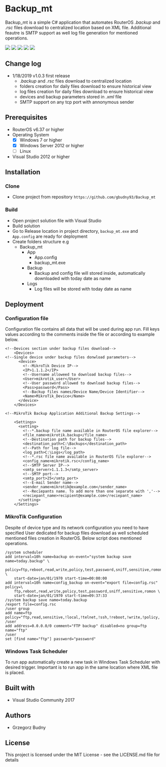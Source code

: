 # Backup_mt
Backup_mt is a simple C# application that automates RouterOS *.backup* and *.rsc* files download to centralized location based 
on XML file. Additional feautre is SMTP support as well log file generation for mentioned operations. 

![](https://img.shields.io/badge/coding-c%23-informational.svg)
![](https://img.shields.io/badge/system-windows%20-blue.svg)
![](https://img.shields.io/badge/build-passing-success.svg?logo=appveyor)
![](https://img.shields.io/badge/usage-routeros-orange.svg)
![](https://img.shields.io/badge/version-1.0.3-blue.svg)

## Change log 

- 1/18/2019 v1.0.3 first release
    - .*backup* and *.rsc* files download to centralized location 
    - folders creation for daily files download to ensure historical view
    - log files creation for daily files download to ensure historical view
    - devices and backup parameters stored in *.xml* file
    - SMTP support on any tcp port with annonymous sender 
   
## Prerequisites

-  RouterOS v6.37 or higher 
-  Operating System
    - [x] Windows 7 or higher
    - [x] Windows Server 2012 or higher 
    - [ ] Linux
-  Visual Studio 2012 or higher 

## Installation 

### Clone

- Clone project from repository ` https://github.com/gbudny93/Backup_mt `

### Build 

- Open project solution file with Visual Studio
- Build solution
- Go to Release location in project directory, `backup_mt.exe` and `App.config` are ready for deployment
- Create folders structure e.g 
    - Backup_mt
      - App
        - App.config
        - backup_mt.exe
      - Backup
        - Backup and config file will stored inside, automatically downloaded with today date as name
      - Logs
        - Log files will be stored with today date as name 

## Deployment

### Configuration file 

Configuration file contains all data that will be used during app run. Fill keys values according to the comments inside the file or according to example below.

```
<!--Devices section under backup files download-->  
    <Devices>
<!--Single device under backup files donwload parameters-->
      <device>
        <!--MikroTik Device IP-->
        <IP>1.1.1.2</IP>
        <!--Username alloweed to download backup files-->
        <User>mikrotik_user</User>
        <!--User password allowed to download backup files-->
        <Pass>password</Pass>
        <!--Backup files names/Device Name/Device Identifier-->
        <Name>MikroTik_Device</Name>
      </device>
    </Devices>

<!--MikroTik Backup Application Additional Backup Settings-->
    
    <Settings>
      <setting>
        <!--*.backup file name available in RouterOS file explorer-->
        <file_name>mikrotik.backup</file_name>
        <!--Destination path for backup files-->
        <destination_path>C:\Backups</destination_path>
        <!--Path for log file-->
        <log_path>C:\Logs</log_path>
        <!--*.rsc file name available in RouterOS file explorer-->
        <config_name>mikrotik.rsc</config_name>
        <!--SMTP Server IP-->
        <smtp_server>1.1.1.3</smtp_server>
        <!--SMTP port-->
        <smtp_port>25</smtp_port>
        <!--E-mail Sender name-->
        <sender_name>mikrotik@example.com</sender_name>
        <!--Reciepants name. To add more than one separate with ','-->
        <reciepant_name>recipient@example.com</reciepant_name>
      </setting>
    </Settings>
```

### MikroTik Configuration 

Despite of device type and its network configuration you need to have specified User dedicated for backup files download as well scheduled mentioned files creation in RouterOS. Below script does mentioned operations.

```
/system scheduler
add interval=10h name=backup on-event="system backup save name=today.backup" \
    policy=ftp,reboot,read,write,policy,test,password,sniff,sensitive,romon \
    start-date=jan/01/1970 start-time=00:00:00
add interval=10h name=config_backup on-event="export file=config.rsc" policy=\
    ftp,reboot,read,write,policy,test,password,sniff,sensitive,romon \
    start-date=jan/01/1970 start-time=09:37:33
/system backup save name=today.backup
/export file=config.rsc
/user group
add name=ftp policy="ftp,read,sensitive,!local,!telnet,!ssh,!reboot,!write,!policy,!test,!winbox,!password,!web,!sniff,!api,!romon,!dude"
/user 
add address=0.0.0.0/0 comment="FTP backup" disabled=no group=ftp name="ftp"
/user 
set [find name="ftp"] password="password"
```

### Windows Task Scheduler 

To run app automatically create a new task in Windows Task Scheduler with desired trigger. Important is to run app in the same location where XML file is placed.

## Built with 

- Visual Studio Community 2017 

## Authors

- Grzegorz Budny 

## License

This project is licensed under the MIT License - see the LICENSE.md file for details
